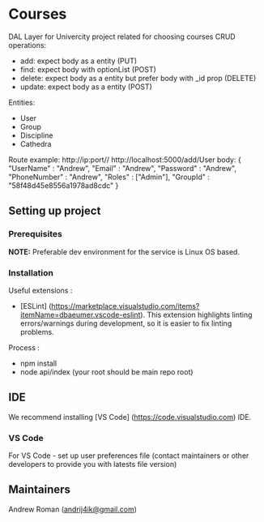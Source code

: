 # Courses
DAL Layer for Univercity project related for choosing courses
CRUD operations: 
- add: expect body as a entity                                      (PUT)
- find: expect body with optionList                                 (POST)
- delete: expect body as a entity but prefer body with _id prop     (DELETE)
- update: expect body as a entity                                   (POST)

Entities:
- User
- Group
- Discipline
- Cathedra

Route example:
http://ip:port/<CRUD operation>/<Entitie>
http://localhost:5000/add/User
body:
{ 
	"UserName" : "Andrew",
    "Email" : "Andrew",
    "Password" : "Andrew",
    "PhoneNumber" : "Andrew",
    "Roles" : ["Admin"],
    "GroupId" : "58f48d45e8556a1978ad8cdc"
}


## Setting up project

### Prerequisites
**NOTE:** Preferable dev environment for the service is Linux OS based.


### Installation

Useful extensions :
-  [ESLint] (https://marketplace.visualstudio.com/items?itemName=dbaeumer.vscode-eslint). This extension highlights linting errors/warnings during development, so it is easier to fix linting problems.

Process :

- npm install
- node api/index  (your root should be main repo root) 
## IDE
We recommend installing [VS Code] (https://code.visualstudio.com) IDE.

### VS Code
For VS Code - set up user preferences file (contact maintainers or other developers to provide you with latests file version) 


## Maintainers
Andrew Roman (andrij4ik@gmail.com)